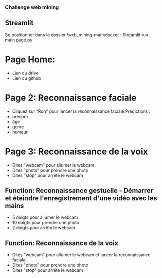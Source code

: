 ### Challenge web mining
## Streamlit 
Se positionner dans le dossier \web_mining-main\docker :  Streamlit run main page.py
# Page Home:
- Lien du drive
- Lien du github
# Page 2: Reconnaissance faciale
- Cliquez sur "Run" pour lancer la reconnaissance faciale
Prédictions :
- prénom
- âge
- genre
- humeur
# Page 3: Reconnaissance de la voix
- Dites "webcam" pour allumer le webcam
- Dites "photo" pour prendre une photo
- Dites "stop" pour arrête le webcam

## Function: Reconnaissance gestuelle - Démarrer et éteindre l'enregistrement d'une vidéo avec les mains  
- 5 doigts pour allumer le webcam
- 10 doigts pour prendre une photo
- 2 doigts pour arrête le webcam

## Function: Reconnaissance de la voix
- Dites "webcam" pour allumer le webcam et lancer la reconnaissance faciale
- Dites "photo" pour prendre une photo
- Dites "stop" pour arrête le webcam 

